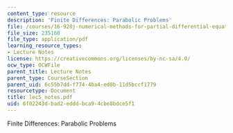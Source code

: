 ```yaml
---
content_type: resource
description: 'Finite Differences: Parabolic Problems'
file: /courses/16-920j-numerical-methods-for-partial-differential-equations-sma-5212-spring-2003/6f02243dbad2edddbca94cbe8bdce5f1_lec5_notes.pdf
file_size: 235160
file_type: application/pdf
learning_resource_types:
- Lecture Notes
license: https://creativecommons.org/licenses/by-nc-sa/4.0/
ocw_type: OCWFile
parent_title: Lecture Notes
parent_type: CourseSection
parent_uid: 6c55b7dd-f774-4ba4-ed0b-11d5bccf1779
resourcetype: Document
title: lec5_notes.pdf
uid: 6f02243d-bad2-eddd-bca9-4cbe8bdce5f1
---
```

Finite Differences: Parabolic Problems